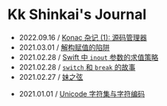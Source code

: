 # Kk Shinkai's Journal

-   2022.09.16 / [Konac 杂记 (1): 源码管理器](./2022-09-16-kona-lang-source-map/index.html)
-   2021.03.01 / [解构赋值的陷阱](./2021-03-01-pitfalls-of-destruct/index.html)
-   2021.02.28 / [Swift 中 `inout` 参数的求值策略](./2021-02-28-swift-inout/index.html)
-   2021.02.28 / [`switch` 和 `break` 的故事](./2021-02-28-switch-and-break/index.html)
-   2021.02.27 / [妹之弦](./2021-02-27-immortal-string/index.html)
<!-- -   2021.01.30 / [Expression Problem (1): 从 Pattern Matching 到 Visitor Pattern](./2021-01-30-expression-problem-1/index.html) -->
-   2021.01.01 / [Unicode 字符集与字符编码](./2021-01-01-unicode/index.html)
